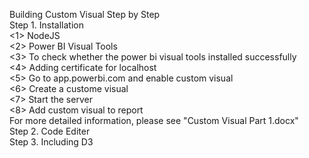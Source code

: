 Building Custom Visual Step by Step<br/>
Step 1. Installation<br/>
<1> NodeJS<br/>
<2> Power BI Visual Tools<br/>
<3> To check whether the power bi visual tools installed successfully<br/>
<4> Adding certificate for localhost<br/>
<5> Go to app.powerbi.com and enable custom visual<br/>
<6> Create a custome visual<br/>
<7> Start the server <br/>
<8> Add custom visual to report<br/>
For more detailed information, please see "Custom Visual Part 1.docx"<br/>
Step 2. Code Editer<br/>
Step 3. Including D3<br/>

